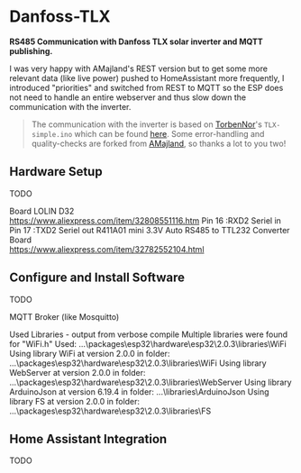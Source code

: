 # Danfoss-TLX
**RS485 Communication with Danfoss TLX solar inverter and MQTT publishing.**

I was very happy with AMajland's REST version but to get some more relevant data (like live power) pushed to HomeAssistant more frequently, I introduced "priorities" and switched from REST to MQTT so the ESP does not need to handle an entire webserver and thus slow down the communication with the inverter.

>The communication with the inverter is based on [TorbenNor](https://github.com/TorbenNor)'s `TLX-simple.ino` which can be found [here](https://github.com/TorbenNor/Danfoss-TLX).
Some error-handling and quality-checks are forked from [AMajland](https://github.com/AMajland), so thanks a lot to you two!

## Hardware Setup

TODO

Board LOLIN D32                                        
https://www.aliexpress.com/item/32808551116.htm
  Pin 16  :RXD2 Seriel in
  Pin 17  :TXD2 Seriel out
R411A01 mini 3.3V Auto RS485 to TTL232 Converter Board  
https://www.aliexpress.com/item/32782552104.html

## Configure and Install Software

TODO

MQTT Broker (like Mosquitto)

Used Libraries - output from verbose compile
Multiple libraries were found for "WiFi.h" Used:       ...\packages\esp32\hardware\esp32\2.0.3\libraries\WiFi
Using library WiFi at version 2.0.0 in folder:         ...\packages\esp32\hardware\esp32\2.0.3\libraries\WiFi 
Using library WebServer at version 2.0.0 in folder:    ...\packages\esp32\hardware\esp32\2.0.3\libraries\WebServer 
Using library ArduinoJson at version 6.19.4 in folder: ...\libraries\ArduinoJson 
Using library FS at version 2.0.0 in folder:           ...\packages\esp32\hardware\esp32\2.0.3\libraries\FS 

## Home Assistant Integration

TODO